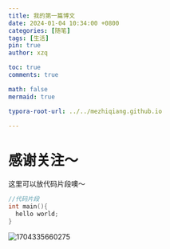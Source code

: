 ```yaml
---
title: 我的第一篇博文
date: 2024-01-04 10:34:00 +0800
categories: [随笔]
tags: [生活]
pin: true
author: xzq

toc: true
comments: true

math: false
mermaid: true

typora-root-url: ../../mezhiqiang.github.io

---
```


# 感谢关注～ 


这里可以放代码片段噢～
```c++
//代码片段
int main(){
  hello world;
}
```

![1704335660275](/../mezhiqiang.github.io/assets/blog_res/2024-01-04-first-post.assets/1704335660275.png)